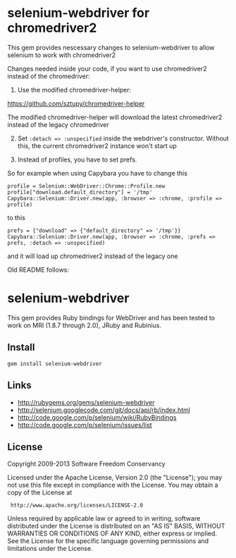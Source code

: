 # selenium-webdriver for chromedriver2

This gem provides nescessary changes to selenium-webdriver to allow selenium to work with chromedriver2

Changes needed inside your code, if you want to use chromedriver2 instead of the chromedriver:

1. Use the modified chromedriver-helper:

https://github.com/sztupy/chromedriver-helper

The modified chromedriver-helper will download the latest chromedriver2 instead of the legacy chromedriver

2. Set `:detach => :unspecified` inside the webdriver's constructor. Without this, the current chromedriver2 instance
won't start up

3. Instead of profiles, you have to set prefs.

So for example when using Capybara you have to change this

    profile = Selenium::WebDriver::Chrome::Profile.new
    profile["download.default_directory"] = '/tmp'
    Capybara::Selenium::Driver.new(app, :browser => :chrome, :profile => profile)

to this

    prefs = {"download" => {"default_directory" => '/tmp'}}
    Capybara::Selenium::Driver.new(app, :browser => :chrome, :prefs => prefs, :detach => :unspecified)

and it will load up chromedriver2 instead of the legacy one

Old README follows:

# selenium-webdriver

This gem provides Ruby bindings for WebDriver and has been tested to work on MRI (1.8.7 through 2.0), JRuby and Rubinius.

## Install

    gem install selenium-webdriver

## Links

* http://rubygems.org/gems/selenium-webdriver
* http://selenium.googlecode.com/git/docs/api/rb/index.html
* http://code.google.com/p/selenium/wiki/RubyBindings
* http://code.google.com/p/selenium/issues/list

## License

Copyright 2009-2013 Software Freedom Conservancy

Licensed under the Apache License, Version 2.0 (the "License");
you may not use this file except in compliance with the License.
You may obtain a copy of the License at

     http://www.apache.org/licenses/LICENSE-2.0

Unless required by applicable law or agreed to in writing, software
distributed under the License is distributed on an "AS IS" BASIS,
WITHOUT WARRANTIES OR CONDITIONS OF ANY KIND, either express or implied.
See the License for the specific language governing permissions and
limitations under the License.

